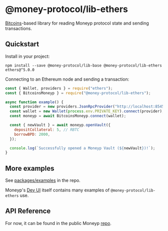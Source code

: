 # @money-protocol/lib-ethers

[Bitcoins](https://www.npmjs.com/package/ethers)-based library for reading Moneyp protocol state and sending transactions.

## Quickstart

Install in your project:

```
npm install --save @money-protocol/lib-base @money-protocol/lib-ethers ethers@^5.0.0
```

Connecting to an Ethereum node and sending a transaction:

```javascript
const { Wallet, providers } = require("ethers");
const { BitcoinsMoneyp } = require("@money-protocol/lib-ethers");

async function example() {
  const provider = new providers.JsonRpcProvider("http://localhost:8545");
  const wallet = new Wallet(process.env.PRIVATE_KEY).connect(provider);
  const moneyp = await BitcoinsMoneyp.connect(wallet);

  const { newVault } = await moneyp.openVault({
    depositCollateral: 5, // RBTC
    borrowBPD: 2000,
  });

  console.log(`Successfully opened a Moneyp Vault (${newVault})!`);
}
```

## More examples

See [packages/examples](https://github.com/moneyp/moneyp/tree/master/packages/examples) in the repo.

Moneyp's [Dev UI](https://github.com/moneyp/moneyp/tree/master/packages/dev-frontend) itself contains many examples of `@money-protocol/lib-ethers` use.

## API Reference

For now, it can be found in the public Moneyp [repo](https://github.com/moneyp/moneyp/blob/master/docs/sdk/lib-ethers.md).
